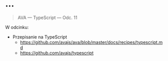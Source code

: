 # ...

> AVA — TypeScript — Odc. 11

W odcinku:

- Przepisanie na TypeScript
  - https://github.com/avajs/ava/blob/master/docs/recipes/typescript.md
  - https://github.com/avajs/typescript
